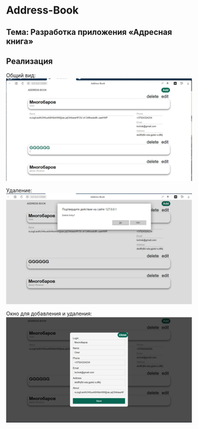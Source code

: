 # Address-Book

## Тема: Разработка приложения «Адресная книга»

## Реализация

Общий вид:
   ![nonlin](assets/img/AddressBook1.jpg)

Удаление:
   ![nonlin](assets/img/AddressBook2.jpg)

Окно для добавления и удаления:
   ![nonlin](assets/img/AddressBook3.jpg)